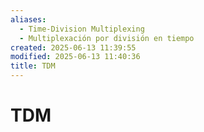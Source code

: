 ```yaml
---
aliases:
  - Time-Division Multiplexing
  - Multiplexación por división en tiempo
created: 2025-06-13 11:39:55
modified: 2025-06-13 11:40:36
title: TDM
---
```


# TDM
